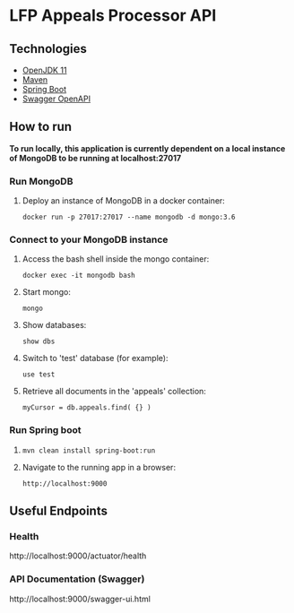# LFP Appeals Processor API

## Technologies
- [OpenJDK 11](https://jdk.java.net/archive/)
- [Maven](https://maven.apache.org/download.cgi)
- [Spring Boot](https://spring.io/projects/spring-boot)
- [Swagger OpenAPI](https://swagger.io/docs/specification/about/)

## How to run

**To run locally, this application is currently dependent on a local instance of MongoDB to be running at localhost:27017**

### Run MongoDB
           
1. Deploy an instance of MongoDB in a docker container: 

    `docker run -p 27017:27017 --name mongodb -d mongo:3.6`

### Connect to your MongoDB instance

1. Access the bash shell inside the mongo container:

    `docker exec -it mongodb bash`

2. Start mongo:

    `mongo`

3. Show databases:

    `show dbs`

4. Switch to 'test' database (for example):

    `use test`

5. Retrieve all documents in the 'appeals' collection:

    `myCursor = db.appeals.find( {} )`

### Run Spring boot

1. `mvn clean install spring-boot:run`

2. Navigate to the running app in a browser: 

    `http://localhost:9000`


## Useful Endpoints

### Health

http://localhost:9000/actuator/health

### API Documentation (Swagger)

http://localhost:9000/swagger-ui.html
